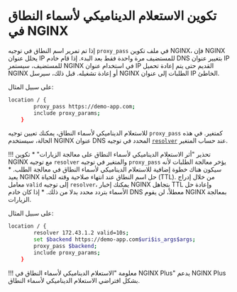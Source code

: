 # تكوين الاستعلام الديناميكي لأسماء النطاق في NGINX

إذا تم تمرير اسم النطاق في توجيه `proxy_pass` في ملف تكوين NGINX، فإن NGINX يحلل عنوان IP للمستضيف مرة واحدة فقط بعد البدء. إذا قام خادم DNS بتغيير عنوان IP للمستضيف، سيستمر NGINX في استخدام عنوان IP القديم حتى يتم إعادة تحميل NGINX أو إعادة تشغيله. قبل ذلك، سيرسل NGINX الطلبات إلى عنوان IP الخاطئ.

على سبيل المثال:

```bash
location / {
        proxy_pass https://demo-app.com;
        include proxy_params;
    }
```

للاستعلام الديناميكي لأسماء النطاق، يمكنك تعيين توجيه `proxy_pass` كمتغير. في هذه الحالة، سيستخدم NGINX عنوان DNS المحدد في توجيه [`resolver`](https://nginx.org/en/docs/http/ngx_http_core_module.html#resolver) عند حساب المتغير.

!!! تحذير "أثر الاستعلام الديناميكي لأسماء النطاق على معالجة الزيارات"
    * تكوين NGINX مع توجيه `resolver` والمتغير في توجيه `proxy_pass` يؤخر معالجة الطلبات لأنه سيكون هناك خطوة إضافية للاستعلام الديناميكي لأسماء النطاق في معالجة الطلب.
    * يعيد NGINX حل اسم النطاق عند انتهاء صلاحية وقته للحياة (TTL). من خلال إدراج معامل `valid` إلى توجيه `resolver`، يمكنك إخبار NGINX بتجاهل TTL وإعادة حل الأسماء بتردد محدد بدلا من ذلك.
    * إذا كان خادم DNS معطلاً، لن يقوم NGINX بمعالجة الزيارات.

على سبيل المثال:

```bash
location / {
        resolver 172.43.1.2 valid=10s;
        set $backend https://demo-app.com$uri$is_args$args;
        proxy_pass $backend;
        include proxy_params;
    }
```

!!! معلومة "الاستعلام الديناميكي لأسماء النطاق في NGINX Plus"
    يدعم NGINX Plus بشكل افتراضي الاستعلام الديناميكي لأسماء النطاق.